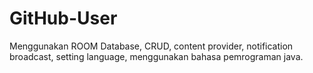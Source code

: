 # GitHub-User
Menggunakan ROOM Database, CRUD, content provider, notification broadcast, setting language, menggunakan bahasa pemrograman java.
